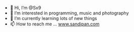 - 👋 Hi, I’m @Sx9
- 👀 I’m interested in programming, music and photography
- 🌱 I’m currently learning lots of new things
- 📫 How to reach me ... www.sandipan.com
